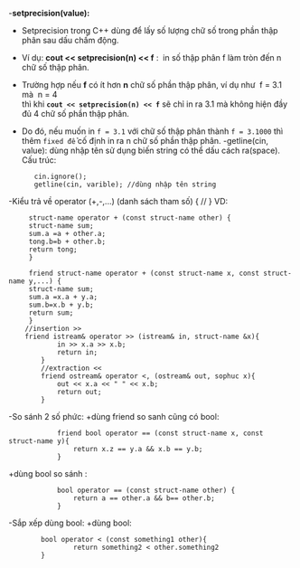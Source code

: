 -**setprecision(value):**
- Setprecision trong C++ dùng để lấy số lượng chữ số trong phần thập phân sau dấu chấm động.
- Ví dụ: **cout << setprecision(n) << f** :  in số thập phân f làm tròn đến n chữ số thập phân.
- Trường hợp nếu **f** có ít hơn **n** chữ số phần thập phân, ví dụ như  f = 3.1 mà  n = 4  
    thì khi **`cout << setprecision(n) << f`** sẽ chỉ in ra 3.1 mà không hiện đầy đủ 4 chữ số phần thập phân.
- Do đó, nếu muốn in `f = 3.1` với chữ số thập phân thành `f = 3.1000` thì thêm `fixed để` cố định in ra n chữ số phần thập phân.
-getline(cin, value): dùng nhập tên sử dụng biến string có thể dấu cách ra(space). 
	Cấu trúc: 
	
		 cin.ignore();
		 getline(cin, varible); //dùng nhập tên string
-Kiểu trả về operator (+,-,...) (danh sách tham số) { // }
		VD:
		
		 struct-name operator + (const struct-name other) {
		 struct-name sum;
		 sum.a =a + other.a;
		 tong.b=b + other.b;
		 return tong;
		 }

		 friend struct-name operator + (const struct-name x, const struct-name y,...) {
		 struct-name sum;
		 sum.a =x.a + y.a;
		 sum.b=x.b + y.b;
		 return sum;
		 }
		//insertion >>
		friend istream& operator >> (istream& in, struct-name &x){
				in >> x.a >> x.b;
				return in;
			}
			//extraction <<
			friend ostream& operator <, (ostream& out, sophuc x){
				out << x.a << " " << x.b;
				return out;
			}
-So sánh 2 số phức:
+dùng friend so sanh cũng có bool:

				friend bool operator == (const struct-name x, const struct-name y){
					return x.z == y.a && x.b == y.b;
				}
	
+dùng bool so sánh : 

				bool operator == (const struct-name other) {
					return a == other.a && b== other.b;
				}
-Sắp xếp dùng bool:
	+dùng bool:
	
			bool operator < (const something1 other){
					return something2 < other.something2
			}
